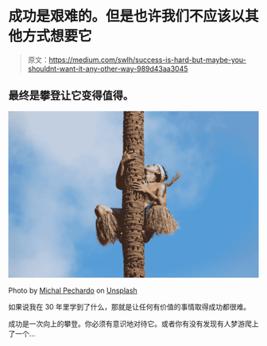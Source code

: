 # 成功是艰难的。但是也许我们不应该以其他方式想要它

> 原文：<https://medium.com/swlh/success-is-hard-but-maybe-you-shouldnt-want-it-any-other-way-989d43aa3045>

## 最终是攀登让它变得值得。

![](img/8cec44e874b38e75b43899b04ee870ac.png)

Photo by [Michal Pechardo](https://unsplash.com/@michalp24?utm_source=medium&utm_medium=referral) on [Unsplash](https://unsplash.com?utm_source=medium&utm_medium=referral)

如果说我在 30 年里学到了什么，那就是让任何有价值的事情取得成功都很难。

成功是一次向上的攀登。你必须有意识地对待它。或者你有没有发现有人梦游爬上了一个…